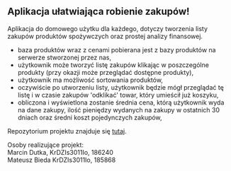 ## Aplikacja ułatwiająca robienie zakupów!
Aplikacja do domowego użytku dla każdego, dotyczy tworzenia listy zakupów produktów spożywczych oraz prostej analizy finansowej.

- baza produktów wraz z cenami pobierana jest z bazy produktów na serwerze stworzonej przez nas,
- użytkownik może tworzyć listę zakupów klikając w poszczególne produkty (przy okazji może przeglądać dostępne produkty),
- użytkownik ma możliwość sortowania produktów,
- oczywiście po utworzeniu listy, użytkownik będzie mógł przeglądać tę listę i w czasie zakupów 'odklikać' towar, który umieścił już koszyku,
- obliczona i wyświetlona zostanie średnia cena, którą użytkownik wyda na dane zakupy, ilość pieniędzy wydanych na zakupy w ostatnich 30 dniach oraz średni koszt pojedynczych zakupów,

Repozytorium projektu znajduje się [tutaj](https://github.com/Mafyn5/ListaZakupow).


Osoby realizujące projekt:<br>
Marcin Dutka, KrDZIs3011Io, 186240
<br>Mateusz Bieda KrDZIs3011Io, 185868
